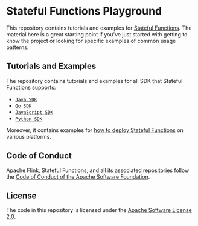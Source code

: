 # Stateful Functions Playground

This repository contains tutorials and examples for [Stateful Functions](https://statefun.io). The material here is a great starting point if you've just started with getting to know the project or looking for specific examples of common usage patterns.

## Tutorials and Examples

The repository contains tutorials and examples for all SDK that Stateful Functions supports:

- [`Java SDK`](java)
- [`Go SDK`](go)
- [`JavaScript SDK`](javascript)
- [`Python SDK`](python)

Moreover, it contains examples for [how to deploy Stateful Functions](deployments) on various platforms.

## Code of Conduct

Apache Flink, Stateful Functions, and all its associated repositories follow the [Code of Conduct of the Apache Software Foundation](https://www.apache.org/foundation/policies/conduct).

## License

The code in this repository is licensed under the [Apache Software License 2.0](LICENSE).

